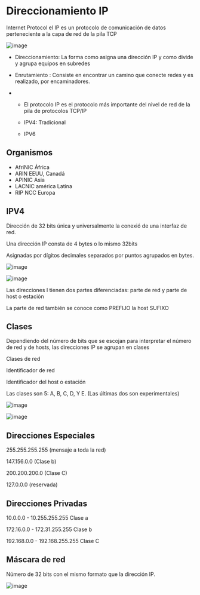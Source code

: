 # Direccionamiento IP

Internet Protocol el IP es un protocolo de comunicación de datos perteneciente a la capa de red de la pila TCP

![image](https://github.com/user-attachments/assets/118d6a6e-ff5b-4f49-9250-1aae15bb85fe)

- Direccionamiento: La forma como asigna una dirección IP y como divide y agrupa equipos en subredes
- Enrutamiento : Consiste en encontrar un camino que conecte redes y es realizado, por encaminadores.

- - El protocolo IP es el protocolo más importante del nivel de red de la pila de protocolos TCP/IP
 
  - IPV4: Tradicional
  - IPV6
 
## Organismos

- AfriNIC África
- ARIN EEUU, Canadá
- APINIC Asia
- LACNIC américa Latina
- RIP NCC Europa

## IPV4

Dirección de 32 bits única y universalmente la conexió de una interfaz de red.

Una dirección IP consta de 4 bytes o lo mismo 32bits

Asignadas por dígitos decimales separados por puntos agrupados en bytes.

![image](https://github.com/user-attachments/assets/b0be5a92-065e-460e-a2c3-8c65a534458e)

![image](https://github.com/user-attachments/assets/09db6d02-60df-4b93-8caf-b45676a4131b)

Las direcciones I tienen dos partes diferenciadas: parte de red y parte de host o estación

La parte de red también se conoce como PREFIJO  la host SUFIXO

## Clases

Dependiendo del número de bits que se escojan para interpretar el número de red y de hosts, las direcciones IP se agrupan en clases

Clases de red

Identificador de red

Identificador del host o estación

Las clases son 5: A, B, C, D, Y E. (Las últimas dos son experimentales)

![image](https://github.com/user-attachments/assets/dd5f14e1-d117-4c9c-8af7-f4bf705e8740)

![image](https://github.com/user-attachments/assets/55187378-34a4-4a8b-814a-a096934ea5a4)

## Direcciones Especiales

255.255.255.255 (mensaje a toda la red)

147.156.0.0 (Clase b)

200.200.200.0 (Clase C)

127.0.0.0 (reservada)

## Direcciones Privadas

10.0.0.0 - 10.255.255.255 Clase a

172.16.0.0 - 172.31.255.255 Clase b

192.168.0.0 - 192.168.255.255 Clase C

## Máscara de red

Número de 32 bits con el mismo formato que la dirección IP.

![image](https://github.com/user-attachments/assets/15dc90d0-78d8-4f1b-891f-3fe0568d0cac)





